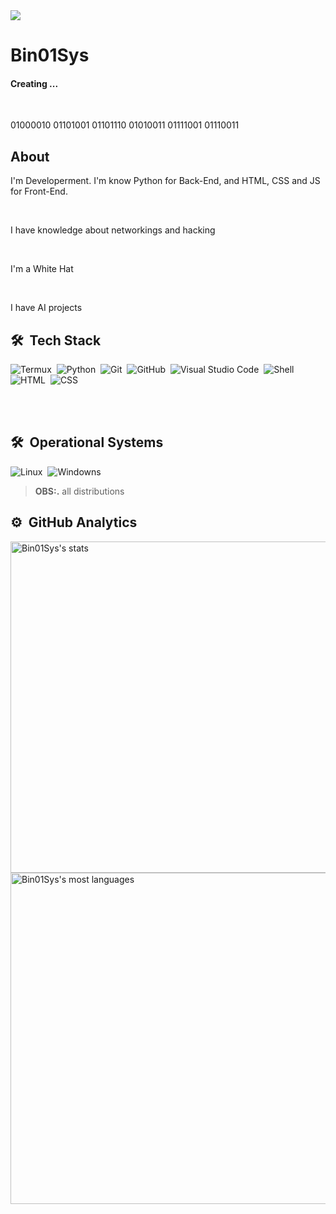 <img src="https://img.shields.io/static/v1?label=Blog&message=BinSys&color=7159c1&style=for-the-badge&logo=ghost"/>

# Bin01Sys

<h4>Creating ...</h4>
<br>
<p>01000010 01101001 01101110 01010011 01111001 01110011</p>

## About
<p>I'm Developerment. I'm know Python for Back-End, and HTML, CSS and JS for Front-End.</p>
<br>
<p>I have knowledge about networkings and hacking</p>
<br>
<p>I'm a White Hat</p>
<br>
<p>I have AI projects</p>

## 🛠 &nbsp;Tech Stack

![Termux](https://img.shields.io/badge/-Termux-05122A?style=flat&logo=termux)&nbsp;
![Python](https://img.shields.io/badge/-Python-05122A?style=flat&logo=python)&nbsp;
![Git](https://img.shields.io/badge/-Git-05122A?style=flat&logo=git)&nbsp;
![GitHub](https://img.shields.io/badge/-GitHub-05122A?style=flat&logo=github)&nbsp;
![Visual Studio Code](https://img.shields.io/badge/-Visual%20Studio%20Code-05122A?style=flat&logo=visual-studio-code&logoColor=007ACC)&nbsp;
![Shell](https://img.shields.io/badge/-Shell-05122A?style=flat&logo=Shell)&nbsp;
![HTML](https://img.shields.io/badge/-HTML-05122A?style=flat&logo=HTML5)&nbsp;
![CSS](https://img.shields.io/badge/-CSS-05122A?style=flat&logo=CSS3&logoColor=1572B6)&nbsp;



<br></br>
## 🛠 &nbsp;Operational Systems
![Linux](https://img.shields.io/badge/-Linux-05122A?style=flat&logo=linux)&nbsp;
![Windowns](https://img.shields.io/badge/-Windows-05122A?style=flat&logo=windows)&nbsp;

> **OBS:.** all distributions

## ⚙️ &nbsp;GitHub Analytics

<p align="left">
<img width="530em" src="https://github-readme-stats.vercel.app/api?username=Bin01Sys&show_icons=true&theme=vision-friendly-dark" alt="Bin01Sys's stats"/>
<img width="530em" src="https://github-readme-stats.vercel.app/api/top-langs/?username=Bin01Sys&layout=compact&theme=vision-friendly-dark" alt="Bin01Sys's most languages"/>
</p>
